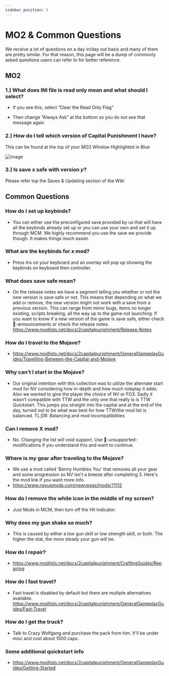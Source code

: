 ```yaml
---
sidebar_position: 5
---
```


# MO2 & Common Questions

We receive a lot of questions on a day in/day out basis and many of them are pretty similar. For that reason, this page will be a dump of commonly asked questions users can refer to for better reference.

## MO2

### **1.) What does INI file is read only mean and what should I select?**

 - If you see this, select ”Clear the Read Only Flag”

- Then change ”Always Ask” at the bottom so you do not see that message again 
  
### **2.) How do I tell which version of Capital Punishment I have?**
  
This can be found at the top of your MO2 Window Highlighted in Blue

![image](https://user-images.githubusercontent.com/112358568/210460652-4f6d4d3f-6056-4438-9ce9-9a49a984d939.png)

### **3.) Is save _x_ safe with version _y_?**

Please refer top the Saves & Updating section of the Wiki

## Common Questions

### How do I set up keybinds? 
- You can either use the preconfigured save provided by us that will have all the keybinds already set up or you can use your own and set it up through MCM. We highly recommend you use the save we provide though. It makes things much easier. 

### What are the keybinds for x mod?  
- Press Ins on your keyboard and an overlay will pop up showing the keybinds on keyboard then controller.

### What does save safe mean?  
- On the release notes we have a segment telling you whether or not the new version is save safe or not. This means that depending on what we add or remove, the new version might not work with a save from a previous version. This can range from minor bugs, items no longer existing, scripts breaking, all the way up to the game not launching. If you want to know if a new version of the game is save safe, either check ⁠📣-announcements or check the release notes.  https://www.modlists.net/docs/2capitalpunishment/Release-Notes 

### How do I travel to the Mojave?  
- https://www.modlists.net/docs/2capitalpunishment/GeneralGameplayGuides/Travelling-Between-the-Capital-and-Mojave 

### Why can't I start in the Mojave? 
- Our original intention with this collection was to utilize the alternate start mod for NV considering how in-depth and how much roleplay it adds. Also we wanted to give the player the choice of NV or FO3. Sadly it wasn’t compatible with TTW and the only one that really is is TTW Quickstart. This jumps you straight into the capital and at the end of the day, turned out to be what was best for how TTW/the mod list is balanced.
TL;DR: Balancing and mod incompatibilities

### Can I remove X mod?  
- No. Changing the list will void support. Use ⁠📜-unsupported-modifications if you understand this and want to continue.

### Where is my gear after traveling to the Mojave? 
- We use a mod called 'Benny Humbles You' that removes all your gear and some progression so NV isn't a breeze after completing 3. Here's the mod link if you want more info.
- https://www.nexusmods.com/newvegas/mods/71112

### How do I remove the white icon in the middle of my screen? 
- Just Mods in MCM, then turn off the Hit Indicator.

### Why does my gun shake so much? 
- This is caused by either a low gun skill or low strength skill, or both. The higher the stat, the more steady your gun will be.

### How do I repair? 
- https://www.modlists.net/docs/2capitalpunishment/CraftingGuides/Repairing 

### How do I fast travel? 
- Fast travel is disabled by default but there are multiple alternatives available. https://www.modlists.net/docs/2capitalpunishment/GeneralGameplayGuides/Fast-Travel 

### How do I get the truck? 
- Talk to Crazy Wolfgang and purchase the pack from him. It'll be under misc and cost about 1500 caps. 

### Some additional quickstart info 
- https://www.modlists.net/docs/2capitalpunishment/GeneralGameplayGuides/Getting-Started 
